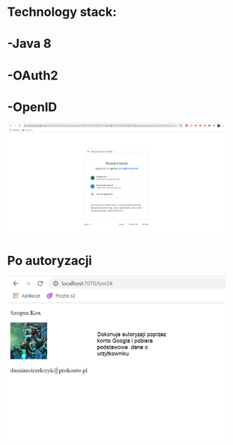 # Technology stack:
# -Java 8
# -OAuth2
# -OpenID

![alt text](https://github.com/DamianStrzelczyk96/OpenId/blob/master/OpenId.png?raw=true)
# Po autoryzacji
![alt text](https://github.com/DamianStrzelczyk96/OpenId/blob/master/openId2.png?raw=true)


